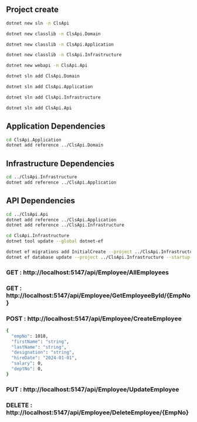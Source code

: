 ## Project create 
```bash
dotnet new sln -n ClsApi
```
```bash
dotnet new classlib -n ClsApi.Domain
```
```bash
dotnet new classlib -n ClsApi.Application
```
```bash
dotnet new classlib -n ClsApi.Infrastructure
```
```bash
dotnet new webapi -n ClsApi.Api
```
```bash
dotnet sln add ClsApi.Domain
```
```bash
dotnet sln add ClsApi.Application
```
```bash
dotnet sln add ClsApi.Infrastructure
```
```bash
dotnet sln add ClsApi.Api
```

## Application Dependencies
```bash
cd ClsApi.Application
dotnet add reference ../ClsApi.Domain
```
 
## Infrastructure Dependencies
```bash
cd ../ClsApi.Infrastructure
dotnet add reference ../ClsApi.Application
```

## API Dependencies
```bash
cd ../ClsApi.Api
dotnet add reference ../ClsApi.Application
dotnet add reference ../ClsApi.Infrastructure
```

```bash
cd ClsApi.Infrastructure
dotnet tool update --global dotnet-ef

dotnet ef migrations add InitialCreate --project ../ClsApi.Infrastructure --startup-project ../ClsApi.Api
dotnet ef database update --project ../ClsApi.Infrastructure --startup-project ../ClsApi.Api
```

### GET : http://localhost:5147/api/Employee/AllEmployees
### GET : http://localhost:5147/api/Employee/GetEmployeeById/{EmpNo}
### POST : http://localhost:5147/api/Employee/CreateEmployee
```bash
{
  "empNo": 1018,
  "firstName": "string",
  "lastName": "string",
  "designation": "string",
  "hireDate": "2024-01-01",
  "salary": 0,
  "deptNo": 0,
}
```
### PUT : http://localhost:5147/api/Employee/UpdateEmployee
### DELETE : http://localhost:5147/api/Employee/DeleteEmployee/{EmpNo}